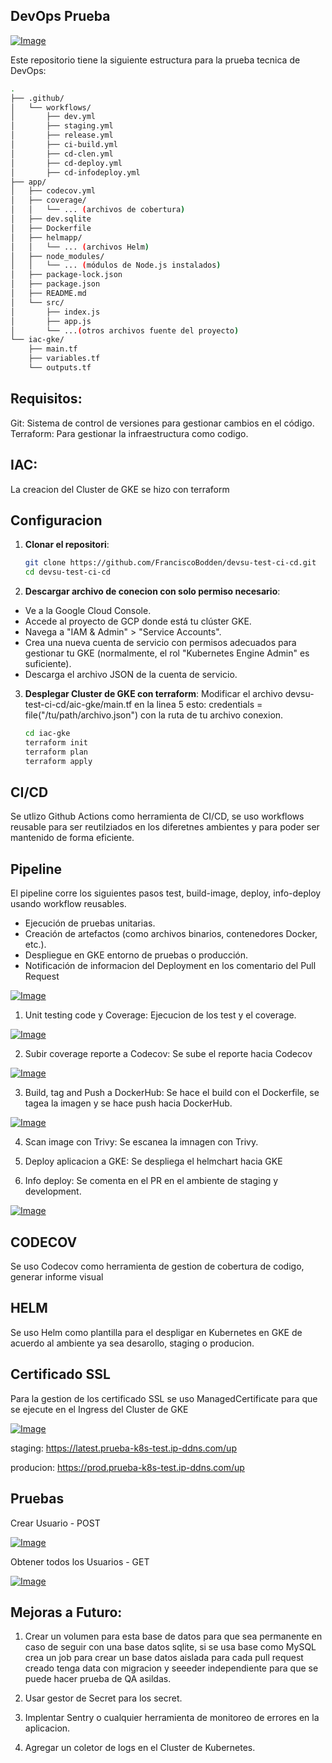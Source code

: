 ## DevOps Prueba 

[![Image](adjuntos/imagenes/DevOps.png "pipeline")](adjuntos/imagenes/DevOps.png)

Este repositorio tiene la siguiente estructura para la prueba tecnica de DevOps:

```bash
.
├── .github/
│   └── workflows/
│       ├── dev.yml
│       ├── staging.yml
│       ├── release.yml
│       ├── ci-build.yml
│       ├── cd-clen.yml
│       ├── cd-deploy.yml
│       ├── cd-infodeploy.yml
├── app/
│   ├── codecov.yml
│   ├── coverage/
│   │   └── ... (archivos de cobertura)
│   ├── dev.sqlite
│   ├── Dockerfile
│   ├── helmapp/
│   │   └── ... (archivos Helm)
│   ├── node_modules/
│   │   └── ... (módulos de Node.js instalados)
│   ├── package-lock.json
│   ├── package.json
│   ├── README.md
│   └── src/
│       ├── index.js
│       ├── app.js
│       └── ...(otros archivos fuente del proyecto)
└── iac-gke/
    ├── main.tf
    ├── variables.tf
    └── outputs.tf
```

## Requisitos:

Git: Sistema de control de versiones para gestionar cambios en el código.
Terraform: Para gestionar la infraestructura como codigo.

## IAC:

La creacion del Cluster de GKE se hizo con terraform

## Configuracion

1. **Clonar el repositori**:

   ```bash
   git clone https://github.com/FranciscoBodden/devsu-test-ci-cd.git
   cd devsu-test-ci-cd
   ```
2. **Descargar archivo de conecion con solo permiso necesario**:

- Ve a la Google Cloud Console.
- Accede al proyecto de GCP donde está tu clúster GKE.
- Navega a "IAM & Admin" > "Service Accounts".
- Crea una nueva cuenta de servicio con permisos adecuados para gestionar tu GKE (normalmente, el rol "Kubernetes Engine Admin" es suficiente).
- Descarga el archivo JSON de la cuenta de servicio.

3. **Desplegar Cluster de GKE con terraform**:
    Modificar el archivo devsu-test-ci-cd/aic-gke/main.tf en la linea 5 esto:   credentials = file("/tu/path/archivo.json")  con la ruta de tu archivo conexion.

    ```bash
    cd iac-gke
    terraform init
    terraform plan
    terraform apply
    ```
## CI/CD

Se utlizo Github Actions como herramienta de CI/CD, se uso workflows reusable para ser reutilziados en los diferetnes ambientes y para poder ser mantenido de forma eficiente.

## Pipeline 

El pipeline corre los siguientes pasos test, build-image, deploy, info-deploy usando workflow reusables.

- Ejecución de pruebas unitarias.
- Creación de artefactos (como archivos binarios, contenedores Docker, etc.).
- Despliegue en GKE entorno de pruebas o producción.
- Notificación de informacion del Deployment en los comentario del Pull Request

[![Image](adjuntos/imagenes/pipeline.png "pipeline")](adjuntos/imagenes/pipeline.png)

1. Unit testing code y Coverage: Ejecucion de los test y el coverage.

[![Image](adjuntos/imagenes/unittest-coverage.png "pipeline")](adjuntos/imagenes/unittest-coverage.png) 

2. Subir coverage reporte a Codecov: Se sube el reporte hacia Codecov

[![Image](adjuntos/imagenes/codecov.png "pipeline")](adjuntos/imagenes/codecov.png)

3. Build, tag and Push a DockerHub:  Se hace el build con el Dockerfile, se tagea la imagen y se hace push hacia DockerHub.

[![Image](adjuntos/imagenes/dockerhub.png "pipeline")](adjuntos/imagenes/dockerhub.png)

4. Scan image con Trivy: Se escanea la imnagen con Trivy.

5. Deploy aplicacion a GKE: Se despliega el helmchart hacia GKE

6. Info deploy: Se comenta en el PR en el ambiente de staging y development.

[![Image](adjuntos/imagenes/infodeploy.png "pipeline")](adjuntos/imagenes/infodeploy.png)
## CODECOV 

Se uso Codecov como herramienta de gestion de cobertura de codigo, generar informe visual

## HELM

Se uso Helm como plantilla para el despligar en Kubernetes en GKE de acuerdo al ambiente ya sea desarollo, staging o producion.

## Certificado SSL

Para la gestion de los certificado SSL se uso ManagedCertificate para que se ejecute en el Ingress del Cluster de GKE

[![Image](adjuntos/imagenes/certificado-ssl.png "pipeline")](adjuntos/imagenes/certificado-ssl.png)

staging: https://latest.prueba-k8s-test.ip-ddns.com/up

producion: https://prod.prueba-k8s-test.ip-ddns.com/up


## Pruebas

Crear Usuario - POST

[![Image](adjuntos/imagenes/prueba-post.png "pipeline")](adjuntos/imagenes/prueba-post.png)

Obtener todos los Usuarios - GET

[![Image](adjuntos/imagenes/prueba-get.png "pipeline")](adjuntos/imagenes/prueba-get.png)

## Mejoras a Futuro:

1. Crear un volumen para esta base de datos para que sea permanente en caso de seguir con una base datos sqlite, si se usa base como MySQL crea un job para crear un base datos aislada para cada pull request creado tenga data con migracion y seeeder independiente para que se puede hacer prueba de QA asildas.

2. Usar gestor de Secret para los secret.

3. Implentar Sentry o cualquier herramienta de monitoreo de errores en la aplicacion.

4. Agregar un coletor de logs en el Cluster de Kubernetes.

